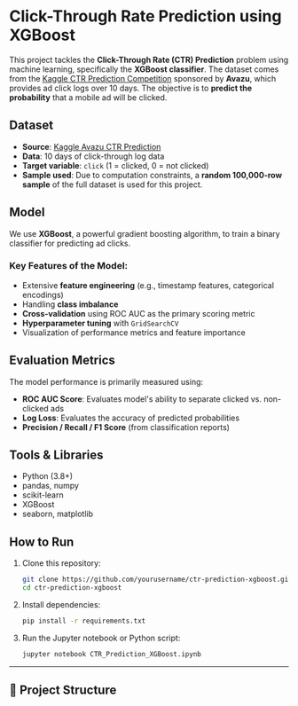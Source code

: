 # Click-Through Rate Prediction using XGBoost

This project tackles the **Click-Through Rate (CTR) Prediction** problem using machine learning, specifically the **XGBoost classifier**. The dataset comes from the [Kaggle CTR Prediction Competition](https://www.kaggle.com/c/avazu-ctr-prediction/overview) sponsored by **Avazu**, which provides ad click logs over 10 days. The objective is to **predict the probability** that a mobile ad will be clicked.


## Dataset

- **Source**: [Kaggle Avazu CTR Prediction](https://www.kaggle.com/c/avazu-ctr-prediction)
- **Data**: 10 days of click-through log data
- **Target variable**: `click` (1 = clicked, 0 = not clicked)
- **Sample used**: Due to computation constraints, a **random 100,000-row sample** of the full dataset is used for this project.


## Model

We use **XGBoost**, a powerful gradient boosting algorithm, to train a binary classifier for predicting ad clicks.

### Key Features of the Model:
- Extensive **feature engineering** (e.g., timestamp features, categorical encodings)
- Handling **class imbalance**
- **Cross-validation** using ROC AUC as the primary scoring metric
- **Hyperparameter tuning** with `GridSearchCV`
- Visualization of performance metrics and feature importance


## Evaluation Metrics

The model performance is primarily measured using:

- **ROC AUC Score**: Evaluates model's ability to separate clicked vs. non-clicked ads
- **Log Loss**: Evaluates the accuracy of predicted probabilities
- **Precision / Recall / F1 Score** (from classification reports)



## Tools & Libraries

- Python (3.8+)
- pandas, numpy
- scikit-learn
- XGBoost
- seaborn, matplotlib


## How to Run

1. Clone this repository:
    ```bash
    git clone https://github.com/yourusername/ctr-prediction-xgboost.git
    cd ctr-prediction-xgboost
    ```

2. Install dependencies:
    ```bash
    pip install -r requirements.txt
    ```

3. Run the Jupyter notebook or Python script:
    ```bash
    jupyter notebook CTR_Prediction_XGBoost.ipynb
    ```

---

## 📌 Project Structure

